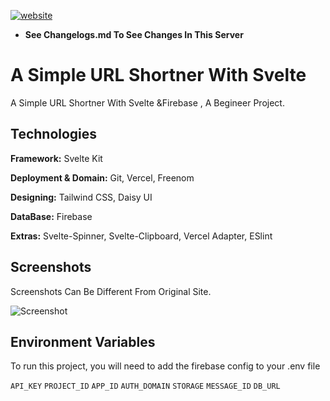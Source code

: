 [![website](https://img.shields.io/badge/Click%20On%20Me%20To%20Visit%20Website-shrturl.tk-important)](shrturl.tk)

 - **See Changelogs.md To See Changes In This Server**

# A Simple URL Shortner With Svelte

A Simple URL Shortner With Svelte &Firebase , A Begineer Project.


## Technologies

**Framework:** Svelte Kit

**Deployment & Domain:** Git, Vercel, Freenom

**Designing:** Tailwind CSS, Daisy UI

**DataBase:** Firebase

**Extras:** Svelte-Spinner, Svelte-Clipboard, Vercel Adapter, ESlint


  
## Screenshots

Screenshots Can Be Different From Original Site.

![Screenshot](https://i.ibb.co/yYshrr0/image-2021-08-14-195018.png)

  
## Environment Variables

To run this project, you will need to add the firebase config to your .env file

`API_KEY`
`PROJECT_ID` 
`APP_ID`
`AUTH_DOMAIN`
`STORAGE`
`MESSAGE_ID`
`DB_URL`

